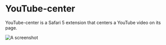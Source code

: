 # YouTube-center #


YouTube-center is a Safari 5 extension that centers a YouTube video on its page.


![A screenshot](http://files.droplr.com/files/15403952/bfMs.screenshot.png?AWSAccessKeyId=AKIAJSVQN3Z4K7MT5U2A&Expires=1305119253&Signature=qUIOYFirwxesucWfqbESjB%2FgZnk%3D)
